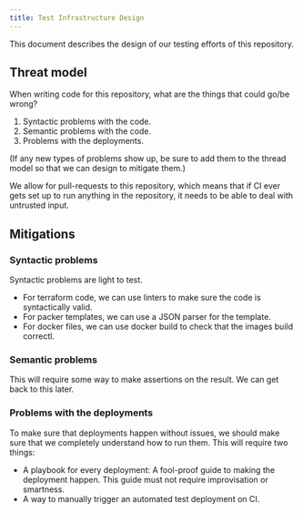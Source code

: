 ```yaml
---
title: Test Infrastructure Design
---
```



This document describes the design of our testing efforts of this repository.


## Threat model

When writing code for this repository, what are the things that could go/be wrong?

1. Syntactic problems with the code.
2. Semantic problems with the code.
3. Problems with the deployments.

(If any new types of problems show up, be sure to add them to the thread model so that we can design
to mitigate them.)

We allow for pull-requests to this repository, which means that if CI ever gets set up to run anything
in the repository, it needs to be able to deal with untrusted input.

## Mitigations

### Syntactic problems

Syntactic problems are light to test.

- For terraform code, we can use linters to make sure the code is syntactically valid.
- For packer templates, we can use a JSON parser for the template.
- For docker files, we can use docker build to check that the images build correctl.

### Semantic problems

This will require some way to make assertions on the result.
We can get back to this later.

### Problems with the deployments

To make sure that deployments happen without issues, we should make sure that we completely understand 
how to run them.
This will require two things:

- A playbook for every deployment:
  A fool-proof guide to making the deployment happen.
  This guide must not require improvisation or smartness.
- A way to manually trigger an automated test deployment on CI.
